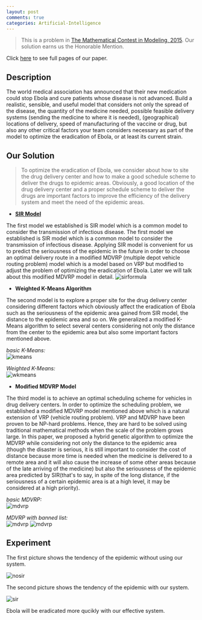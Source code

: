 ```yaml
---
layout: post
comments: true
categories: Artificial-Intelligence
---
```


> This is a problem in [The Mathematical Contest in Modeling, 2015](http://www.comap.com/undergraduate/contests/mcm/contests/2015/problems/). Our solution earns us the Honorable Mention.

Click [here](./paper.pdf) to see full pages of our paper.

## Description

The world medical association has announced that their new medication could stop Ebola and cure patients whose disease is not advanced. Build a realistic, sensible, and useful model that considers not only the spread of the disease, the quantity of the medicine needed, possible feasible delivery systems (sending the medicine to where it is needed), (geographical) locations of delivery, speed of manufacturing of the vaccine or drug, but also any other critical factors your team considers necessary as part of the model to optimize the eradication of Ebola, or at least its current strain.

## Our Solution

> To optimize the eradication of Ebola, we consider about how to site the drug delivery center and how to make a good schedule scheme to deliver the drugs to epidemic areas. Obviously, a good location of the drug delivery center and a proper schedule scheme to deliver the drugs are important factors to improve the efficiency of the delivery system and meet the need of the epidemic areas.

* [**SIR Model**](https://en.wikipedia.org/wiki/Epidemic_model)

The first model we established is SIR model which is a common model to consider the transmission of infectious disease. The first model we established is SIR model which is a common model to consider the transmission of infectious disease.  Applying SIR model is convenient for us to predict the seriousness of the epidemic in the future in order to choose an optimal delivery route in a modified MDVRP (multiple depot vehicle routing problem) model which is a model based on VRP but modified to adjust the problem of optimizing the eradication of Ebola. Later we will talk about this modified MDVRP model in detail.
![sirformula](./sirformula.png)

* **Weighted K-Means Algorithm**

The second model is to explore a proper site for the drug delivery center considering different factors which obviously affect the eradication of Ebola such as the seriousness of the epidemic area gained from SIR model, the distance to the epidemic area and so on. We generalized a modified K-Means algorithm to select several centers considering not only the distance from the center to the epidemic area but also some important factors mentioned above.

*basic K-Means:*
<br/>
![kmeans](./kmeans.png)

*Weighted K-Means:*
<br/>
![wkmeans](./weighted-kmeans.png)

* **Modified MDVRP Model**

The third model is to achieve an optimal scheduling scheme for vehicles in drug delivery centers. In order to optimize the scheduling problem, we established a modified MDVRP model mentioned above which is a natural extension of VRP (vehicle routing problem). VRP and MDVRP have been proven to be NP-hard problems. Hence, they are hard to be solved using traditional mathematical methods when the scale of the problem grows large. In this paper, we proposed a hybrid genetic algorithm to optimize the MDVRP while considering not only the distance to the epidemic area (though the disaster is serious, it is still important to consider the cost of distance because more time is needed when the medicine is delivered to a remote area and it will also cause the increase of some other areas because of the late arriving of the medicine) but also the seriousness of the epidemic area predicted by SIR(that's to say, in spite of the long distance, if the seriousness of a certain epidemic area is at a high level, it may be considered at a high priority).

*basic MDVRP:*
<br/>
![mdvrp](./mdvrp1.png)

*MDVRP with banned list:*
<br/>
![mdvrp](./mdvrp2.png)
![mdvrp](./mdvrp3.png)

## Experiment

The first picture shows the tendency of the epidemic without using our system.

![nosir](./nosir.png)

The second picture shows the tendency of the epidemic with our system.

![sir](./sir.png)

Ebola will be eradicated more qucikly with our effective system.